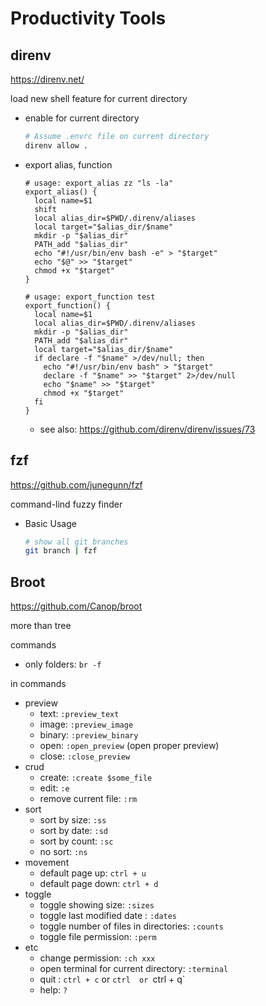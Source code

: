 # Productivity Tools

## direnv

https://direnv.net/

load new shell feature for current directory

- enable for current directory
  ```sh
  # Assume .envrc file on current directory
  direnv allow .
  ```
- export alias, function 
  ```
  # usage: export_alias zz "ls -la"
  export_alias() {
    local name=$1
    shift
    local alias_dir=$PWD/.direnv/aliases
    local target="$alias_dir/$name"
    mkdir -p "$alias_dir"
    PATH_add "$alias_dir"
    echo "#!/usr/bin/env bash -e" > "$target"
    echo "$@" >> "$target"
    chmod +x "$target"
  }

  # usage: export_function test
  export_function() {
    local name=$1
    local alias_dir=$PWD/.direnv/aliases
    mkdir -p "$alias_dir"
    PATH_add "$alias_dir"
    local target="$alias_dir/$name"
    if declare -f "$name" >/dev/null; then
      echo "#!/usr/bin/env bash" > "$target"
      declare -f "$name" >> "$target" 2>/dev/null
      echo "$name" >> "$target"
      chmod +x "$target"
    fi
  }
  ```
  - see also: https://github.com/direnv/direnv/issues/73

## fzf

https://github.com/junegunn/fzf

command-lind fuzzy finder

- Basic Usage
  ```sh
  # show all git branches
  git branch | fzf
  ```

## Broot

https://github.com/Canop/broot

more than tree

commands

- only folders: `br -f`

in commands

- preview
  - text: `:preview_text`
  - image: `:preview_image`
  - binary: `:preview_binary`
  - open: `:open_preview` (open proper preview)
  - close: `:close_preview`
- crud
  - create: `:create $some_file`
  - edit: `:e`
  - remove current file: `:rm`
- sort
  - sort by size: `:ss`
  - sort by date: `:sd`
  - sort by count: `:sc`
  - no sort: `:ns`
- movement
  - default page up: `ctrl + u`
  - default page down: `ctrl + d`
- toggle
  - toggle showing size: `:sizes`
  - toggle last modified date : `:dates`
  - toggle number of files in directories: `:counts`
  - toggle file permission: `:perm`
- etc
  - change permission: `:ch xxx`
  - open terminal for current directory: `:terminal`
  - quit : `ctrl + c` or `ctrl  or `ctrl + q`
  - help: `?`
